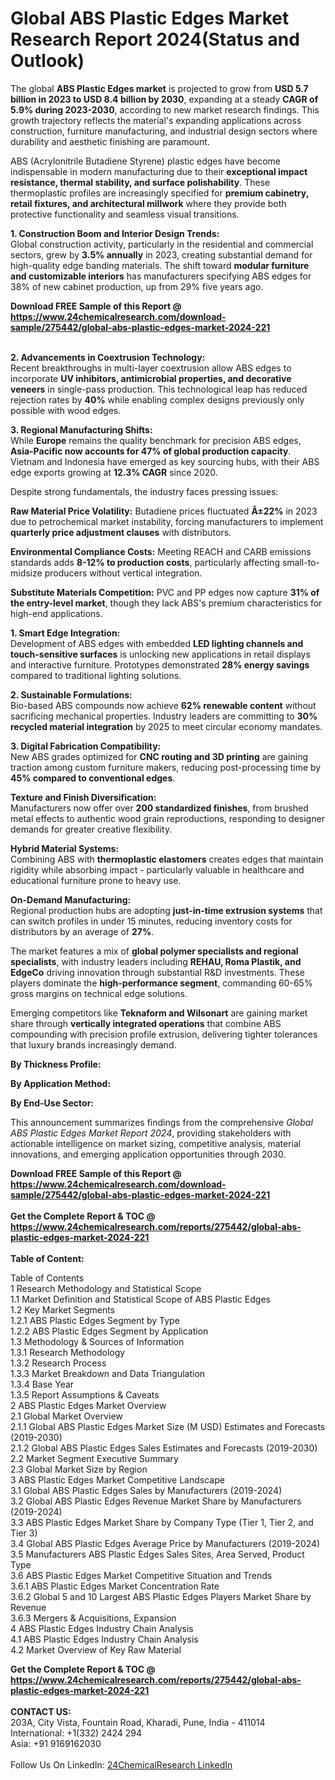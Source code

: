 <h1>Global ABS Plastic Edges Market Research Report 2024(Status and Outlook)</h1><p>The global <strong>ABS Plastic Edges market</strong> is projected to grow from <strong>USD 5.7 billion in 2023 to USD 8.4 billion by 2030</strong>, expanding at a steady <strong>CAGR of 5.9% during 2023-2030</strong>, according to new market research findings. This growth trajectory reflects the material's expanding applications across construction, furniture manufacturing, and industrial design sectors where durability and aesthetic finishing are paramount.</p><p>ABS (Acrylonitrile Butadiene Styrene) plastic edges have become indispensable in modern manufacturing due to their <strong>exceptional impact resistance, thermal stability, and surface polishability</strong>. These thermoplastic profiles are increasingly specified for <strong>premium cabinetry, retail fixtures, and architectural millwork</strong> where they provide both protective functionality and seamless visual transitions.</p><p><strong>1. Construction Boom and Interior Design Trends:</strong><br>
Global construction activity, particularly in the residential and commercial sectors, grew by <strong>3.5% annually</strong> in 2023, creating substantial demand for high-quality edge banding materials. The shift toward <strong>modular furniture and customizable interiors</strong> has manufacturers specifying ABS edges for 38% of new cabinet production, up from 29% five years ago.</p><div><b>Download FREE Sample of this Report @ 
            <a href="https://www.24chemicalresearch.com/download-sample/275442/global-abs-plastic-edges-market-2024-221">
            https://www.24chemicalresearch.com/download-sample/275442/global-abs-plastic-edges-market-2024-221</a></b></div><br><p><strong>2. Advancements in Coextrusion Technology:</strong><br>
Recent breakthroughs in multi-layer coextrusion allow ABS edges to incorporate <strong>UV inhibitors, antimicrobial properties, and decorative veneers</strong> in single-pass production. This technological leap has reduced rejection rates by <strong>40%</strong> while enabling complex designs previously only possible with wood edges.</p><p><strong>3. Regional Manufacturing Shifts:</strong><br>
While <strong>Europe</strong> remains the quality benchmark for precision ABS edges, <strong>Asia-Pacific now accounts for 47% of global production capacity</strong>. Vietnam and Indonesia have emerged as key sourcing hubs, with their ABS edge exports growing at <strong>12.3% CAGR</strong> since 2020.</p><p>Despite strong fundamentals, the industry faces pressing issues:</p><p><strong>Raw Material Price Volatility:</strong> Butadiene prices fluctuated <strong>Â±22%</strong> in 2023 due to petrochemical market instability, forcing manufacturers to implement <strong>quarterly price adjustment clauses</strong> with distributors.</p><p><strong>Environmental Compliance Costs:</strong> Meeting REACH and CARB emissions standards adds <strong>8-12% to production costs</strong>, particularly affecting small-to-midsize producers without vertical integration.</p><p><strong>Substitute Materials Competition:</strong> PVC and PP edges now capture <strong>31% of the entry-level market</strong>, though they lack ABS's premium characteristics for high-end applications.</p><p><strong>1. Smart Edge Integration:</strong><br>
Development of ABS edges with embedded <strong>LED lighting channels and touch-sensitive surfaces</strong> is unlocking new applications in retail displays and interactive furniture. Prototypes demonstrated <strong>28% energy savings</strong> compared to traditional lighting solutions.</p><p><strong>2. Sustainable Formulations:</strong><br>
Bio-based ABS compounds now achieve <strong>62% renewable content</strong> without sacrificing mechanical properties. Industry leaders are committing to <strong>30% recycled material integration</strong> by 2025 to meet circular economy mandates.</p><p><strong>3. Digital Fabrication Compatibility:</strong><br>
New ABS grades optimized for <strong>CNC routing and 3D printing</strong> are gaining traction among custom furniture makers, reducing post-processing time by <strong>45% compared to conventional edges</strong>.</p><p><strong>Texture and Finish Diversification:</strong><br>
    Manufacturers now offer over <strong>200 standardized finishes</strong>, from brushed metal effects to authentic wood grain reproductions, responding to designer demands for greater creative flexibility.</p><p><strong>Hybrid Material Systems:</strong><br>
    Combining ABS with <strong>thermoplastic elastomers</strong> creates edges that maintain rigidity while absorbing impact - particularly valuable in healthcare and educational furniture prone to heavy use.</p><p><strong>On-Demand Manufacturing:</strong><br>
    Regional production hubs are adopting <strong>just-in-time extrusion systems</strong> that can switch profiles in under 15 minutes, reducing inventory costs for distributors by an average of <strong>27%</strong>.</p><p>The market features a mix of <strong>global polymer specialists and regional specialists</strong>, with industry leaders including <strong>REHAU, Roma Plastik, and EdgeCo</strong> driving innovation through substantial R&amp;D investments. These players dominate the <strong>high-performance segment</strong>, commanding 60-65% gross margins on technical edge solutions.</p><p>Emerging competitors like <strong>Teknaform and Wilsonart</strong> are gaining market share through <strong>vertically integrated operations</strong> that combine ABS compounding with precision profile extrusion, delivering tighter tolerances that luxury brands increasingly demand.</p><p><strong>By Thickness Profile:</strong></p><p><strong>By Application Method:</strong></p><p><strong>By End-Use Sector:</strong></p><p>This announcement summarizes findings from the comprehensive <em>Global ABS Plastic Edges Market Report 2024</em>, providing stakeholders with actionable intelligence on market sizing, competitive analysis, material innovations, and emerging application opportunities through 2030.</p><div><b>Download FREE Sample of this Report @ 
            <a href="https://www.24chemicalresearch.com/download-sample/275442/global-abs-plastic-edges-market-2024-221">
            https://www.24chemicalresearch.com/download-sample/275442/global-abs-plastic-edges-market-2024-221</a></b></div><br><div><b>Get the Complete Report & TOC @ 
            <a href="https://www.24chemicalresearch.com/reports/275442/global-abs-plastic-edges-market-2024-221">
            https://www.24chemicalresearch.com/reports/275442/global-abs-plastic-edges-market-2024-221</a></b></div><br>
            <b>Table of Content:</b><p>Table of Contents<br />
1 Research Methodology and Statistical Scope<br />
1.1 Market Definition and Statistical Scope of ABS Plastic Edges<br />
1.2 Key Market Segments<br />
1.2.1 ABS Plastic Edges Segment by Type<br />
1.2.2 ABS Plastic Edges Segment by Application<br />
1.3 Methodology & Sources of Information<br />
1.3.1 Research Methodology<br />
1.3.2 Research Process<br />
1.3.3 Market Breakdown and Data Triangulation<br />
1.3.4 Base Year<br />
1.3.5 Report Assumptions & Caveats<br />
2 ABS Plastic Edges Market Overview<br />
2.1 Global Market Overview<br />
2.1.1 Global ABS Plastic Edges Market Size (M USD) Estimates and Forecasts (2019-2030)<br />
2.1.2 Global ABS Plastic Edges Sales Estimates and Forecasts (2019-2030)<br />
2.2 Market Segment Executive Summary<br />
2.3 Global Market Size by Region<br />
3 ABS Plastic Edges Market Competitive Landscape<br />
3.1 Global ABS Plastic Edges Sales by Manufacturers (2019-2024)<br />
3.2 Global ABS Plastic Edges Revenue Market Share by Manufacturers (2019-2024)<br />
3.3 ABS Plastic Edges Market Share by Company Type (Tier 1, Tier 2, and Tier 3)<br />
3.4 Global ABS Plastic Edges Average Price by Manufacturers (2019-2024)<br />
3.5 Manufacturers ABS Plastic Edges Sales Sites, Area Served, Product Type<br />
3.6 ABS Plastic Edges Market Competitive Situation and Trends<br />
3.6.1 ABS Plastic Edges Market Concentration Rate<br />
3.6.2 Global 5 and 10 Largest ABS Plastic Edges Players Market Share by Revenue<br />
3.6.3 Mergers & Acquisitions, Expansion<br />
4 ABS Plastic Edges Industry Chain Analysis<br />
4.1 ABS Plastic Edges Industry Chain Analysis<br />
4.2 Market Overview of Key Raw Material</p><div><b>Get the Complete Report & TOC @ 
            <a href="https://www.24chemicalresearch.com/reports/275442/global-abs-plastic-edges-market-2024-221">
            https://www.24chemicalresearch.com/reports/275442/global-abs-plastic-edges-market-2024-221</a></b></div><br><b>CONTACT US:</b><br>
            203A, City Vista, Fountain Road, Kharadi, Pune, India - 411014<br>
            International: +1(332) 2424 294<br>
            Asia: +91 9169162030 <br><br>
            Follow Us On LinkedIn: <a href="https://www.linkedin.com/company/24chemicalresearch/">24ChemicalResearch LinkedIn</a>